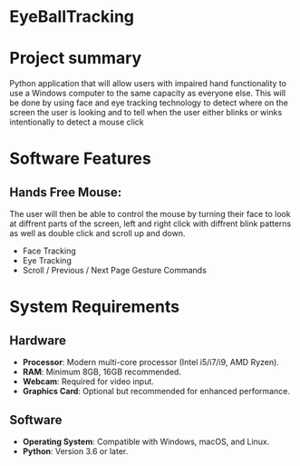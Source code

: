 # EyeBallTracking

# Project summary
Python application that will allow users with impaired hand functionality to use a Windows computer to the same capacity as everyone else.
 This will be done by using face and eye tracking technology to detect where on the screen the user is looking and to tell when the user either 
 blinks or winks intentionally to detect a mouse click

# Software Features

## Hands Free Mouse:
The user will then be able to control the mouse by turning their face to look at diffrent parts of the screen, left and right click with 
diffrent blink patterns as well as double click and scroll up and down.
- Face Tracking
- Eye Tracking
- Scroll / Previous / Next Page Gesture Commands

# System Requirements

## Hardware
- **Processor**: Modern multi-core processor (Intel i5/i7/i9, AMD Ryzen).
- **RAM**: Minimum 8GB, 16GB recommended.
- **Webcam**: Required for video input.
- **Graphics Card**: Optional but recommended for enhanced performance.

## Software
- **Operating System**: Compatible with Windows, macOS, and Linux.
- **Python**: Version 3.6 or later.